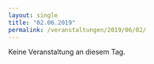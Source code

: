 ```yaml
---
layout: single
title: "02.06.2019"
permalink: /veranstaltungen/2019/06/02/
---
```


Keine Veranstaltung an diesem Tag.
